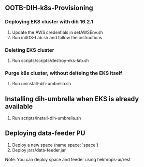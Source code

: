 ## OOTB-DIH-k8s-Provisioning

### Deploying EKS cluster with dih 16.2.1

1. Update the AWS credentials in setAWSEnv.sh
2. Run initGS-Lab.sh and follow the instructions


### Deleting  EKS cluster

1. Run scripts/scripts/destroy-eks-lab.sh


### Purge k8s cluster, without delteing the EKS itself

1. Run uninstall-dih-umbrella.sh


## Installing dih-umbrella when EKS is already available

1. Run scripts/install-dih-umbrella.sh


## Deploying data-feeder PU

1. Deploy a new space (name space: 'space')
2. Deploy jars/data-feeder.jar

Note: You can deploy space and feeder using helm/ops-ui/rest




